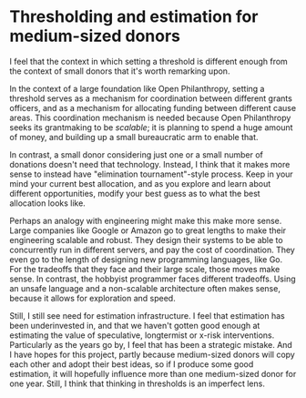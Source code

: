 Thresholding and estimation for medium-sized donors
===================================================

I feel that the context in which setting a threshold is different enough from the context of small donors that it's worth remarking upon. 

In the context of a large foundation like Open Philanthropy, setting a threshold serves as a mechanism for coordination between different grants officers, and as a mechanism for allocating funding between different cause areas. This coordination mechanism is needed because Open Philanthropy seeks its grantmaking to be *scalable*; it is planning to spend a huge amount of money, and building up a small bureaucratic arm to enable that.

In contrast, a small donor considering just one or a small number of donations doesn't need that technology. Instead, I think that it makes more sense to instead have "elimination tournament"-style process. Keep in your mind your current best allocation, and as you explore and learn about different opportunities, modify your best guess as to what the best allocation looks like.

Perhaps an analogy with engineering might make this make more sense. Large companies like Google or Amazon go to great lengths to make their engineering scalable and robust. They design their systems to be able to concurrently run in different servers, and pay the cost of coordination. They even go to the length of designing new programming languages, like Go. For the tradeoffs that they face and their large scale, those moves make sense. In contrast, the hobbyist programmer faces different tradeoffs. Using an unsafe language and a non-scalable architecture often makes sense, because it allows for exploration and speed.

Still, I still see need for estimation infrastructure. I feel that estimation has been underinvested in, and that we haven't gotten good enough at estimating the value of speculative, longtermist or x-risk interventions. Particularly as the years go by, I feel that has been a strategic mistake. And I have hopes for this project, partly because medium-sized donors will copy each other and adopt their best ideas, so if I produce some good estimation, it will hopefully influence more than one medium-sized donor for one year. Still, I think that thinking in thresholds is an imperfect lens.

